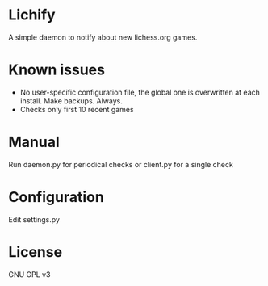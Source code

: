 # Lichify

A simple daemon to notify about new lichess.org games.

# Known issues

* No user-specific configuration file, the global one is overwritten at each install. Make backups. Always.
* Checks only first 10 recent games

# Manual

Run daemon.py for periodical checks or client.py for a single check

# Configuration

Edit settings.py

# License

GNU GPL v3

